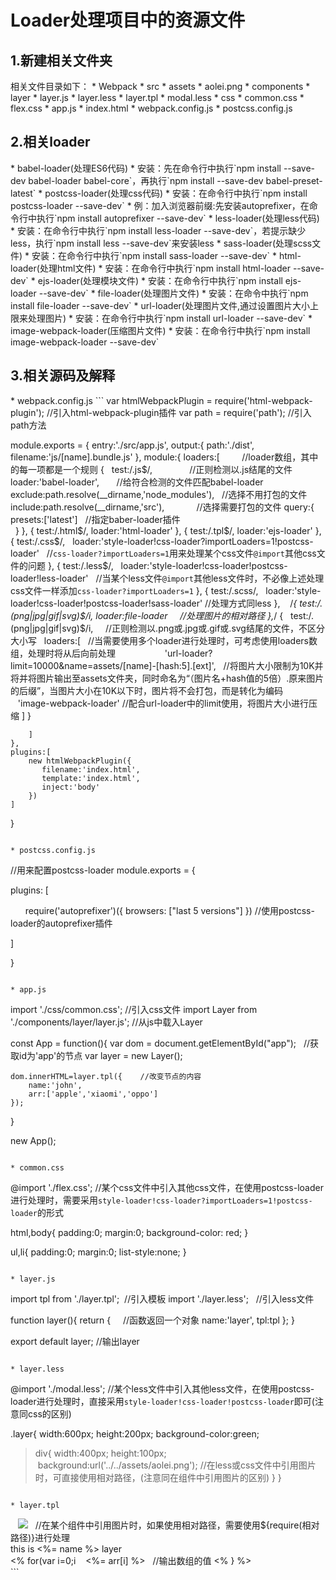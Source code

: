 <h1>Loader处理项目中的资源文件</h1>

<h2>1.新建相关文件夹</h2>
相关文件目录如下：
* Webpack
  * src
    * assets
      * aolei.png
    * components
      * layer
        * layer.js
        * layer.less
        * layer.tpl
        * modal.less
    * css
      * common.css
      * flex.css
    * app.js
  * index.html
  * webpack.config.js
  * postcss.config.js
  
<h2>2.相关loader</h2>
* babel-loader(处理ES6代码)
  * 安装：先在命令行中执行`npm install --save-dev babel-loader babel-core`，再执行`npm install --save-dev babel-preset-latest`
* postcss-loader(处理css代码)
  * 安装：在命令行中执行`npm install postcss-loader --save-dev`
  * 例：加入浏览器前缀:先安装autoprefixer，在命令行中执行`npm install autoprefixer --save-dev`
* less-loader(处理less代码)
  * 安装：在命令行中执行`npm install less-loader --save-dev`，若提示缺少less，执行`npm install less --save-dev`来安装less
* sass-loader(处理scss文件)
  * 安装：在命令行中执行`npm install sass-loader --save-dev`
* html-loader(处理html文件)
  * 安装：在命令行中执行`npm install html-loader --save-dev`
* ejs-loader(处理模块文件)
  * 安装：在命令行中执行`npm install ejs-loader --save-dev`
* file-loader(处理图片文件)
  * 安装：在命令中执行`npm install file-loader --save-dev`
* url-loader(处理图片文件,通过设置图片大小上限来处理图片)
  * 安装：在命令行中执行`npm install url-loader --save-dev`
* image-webpack-loader(压缩图片文件)
  * 安装：在命令行中执行`npm install image-webpack-loader --save-dev`
  
<h2>3.相关源码及解释</h2>
* webpack.config.js
```
var htmlWebpackPlugin = require('html-webpack-plugin');  //引入html-webpack-plugin插件
var path = require('path');  //引入path方法

module.exports = {
	entry:'./src/app.js',
	output:{
		path:'./dist',
		filename:'js/[name].bundle.js'
	},
	module:{
		loaders:[          //loader数组，其中的每一项都是一个规则
		    {
		    	test:/\.js$/,                //正则检测以.js结尾的文件
		    	loader:'babel-loader',       //给符合检测的文件匹配babel-loader
		    	exclude:path.resolve(__dirname,'node_modules'),    //选择不用打包的文件
		    	include:path.resolve(__dirname,'src'),             //选择需要打包的文件
		       query:{
		    		presets:['latest']   //指定baber-loader插件		
    	            }
		    },
		    {
		    	test:/\.html$/,
		    	loader:'html-loader'
		    },
		    {
		    	test:/\.tpl$/,
		    	loader:'ejs-loader'
		    },
		    {
		    	test:/\.css$/,
		    	 loader:'style-loader!css-loader?importLoaders=1!postcss-loader'    //`css-loader?importLoaders=1`用来处理某个css文件`@import`其他css文件的问题
		    },
		    {
		    	test:/\.less$/,
		    	 loader:'style-loader!css-loader!postcss-loader!less-loader'   //当某个less文件`@import`其他less文件时，不必像上述处理css文件一样添加`css-loader?importLoaders=1`
		    },
		    {
		    	test:/\.scss/,
		    	 loader:'style-loader!css-loader!postcss-loader!sass-loader'  //处理方式同less
		    },
		    /*{
		        test:/\.(png|jpg|gif|svg)$/i,
			    loader:file-loader     //处理图片的相对路径
		    },*/
		    {
		    	test:/\.(png|jpg|gif|svg)$/i,      //正则检测以.png或.jpg或.gif或.svg结尾的文件，不区分大小写
		    	loaders:[    //当需要使用多个loader进行处理时，可考虑使用loaders数组，处理时将从后向前处理
                    'url-loader?limit=10000&name=assets/[name]-[hash:5].[ext]',   //将图片大小限制为10K并将并将图片输出至assets文件夹，同时命名为“（图片名+hash值的5倍）.原来图片的后缀”，当图片大小在10K以下时，图片将不会打包，而是转化为编码
                    'image-webpack-loader'  //配合url-loader中的limit使用，将图片大小进行压缩
		    	]
		    }

		]
	},
	plugins:[
	    new htmlWebpackPlugin({
		   filename:'index.html',
		   template:'index.html',
		   inject:'body'
	    })
	]
}
  ```
  
* postcss.config.js
```
//用来配置postcss-loader
module.exports = {

plugins: [

       require('autoprefixer')({ browsers: ["last 5 versions"] })  //使用postcss-loader的autoprefixer插件

  ]

}
```

* app.js
```
import './css/common.css';  //引入css文件
import Layer from './components/layer/layer.js';  //从js中载入Layer


const App = function(){
	var dom = document.getElementById("app");   //获取id为'app'的节点
	var layer = new Layer();

	dom.innerHTML=layer.tpl({    //改变节点的内容
		name:'john',
		arr:['apple','xiaomi','oppo']
	});

}

new App();
```

* common.css
```
@import './flex.css';  //某个css文件中引入其他css文件，在使用postcss-loader进行处理时，需要采用`style-loader!css-loader?importLoaders=1!postcss-loader`的形式

html,body{
	padding:0;
	margin:0;
	background-color: red;
}

ul,li{
	padding:0;
	margin:0;
	list-style:none;
}
```

* layer.js
```
import tpl from './layer.tpl';  //引入模板
import './layer.less';   //引入less文件

function layer(){
	return {     //函数返回一个对象
		name:'layer',
		tpl:tpl
	};
}

export default layer;  //输出layer
```

* layer.less
```
@import './modal.less';  //某个less文件中引入其他less文件，在使用postcss-loader进行处理时，直接采用`style-loader!css-loader!postcss-loader`即可(注意同css的区别)

.layer{
	width:600px;
	height:200px;
	background-color:green;


  > div{
	  width:400px;
	  height:100px;
	  background:url('../../assets/aolei.png');  //在less或css文件中引用图片时，可直接使用相对路径，(注意同在组件中引用图片的区别)
  }
}
```

* layer.tpl
```
<div class="layer">
    <img src="${require('../../assets/aolei.png')}"/>   //在某个组件中引用图片时，如果使用相对路径，需要使用${require(相对路径)}进行处理
	<div>this is <%= name %> layer</div>
	<% for(var i=0;i<arr.length;i++) { %>
	    <%= arr[i] %>   //输出数组的值
	<% } %>
</div>
```
